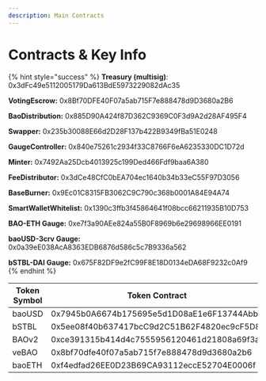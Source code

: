 ```yaml
---
description: Main Contracts
---
```


# Contracts & Key Info

{% hint style="success" %}
**Treasury (multisig)**: 0x3dFc49e5112005179Da613BdE5973229082dAc35

**VotingEscrow:** 0x8Bf70DFE40F07a5ab715F7e888478d9D3680a2B6

**BaoDistribution:** 0x885D90A424f87D362C9369C0F3d9A2d28AF495F4

**Swapper:** 0x235b30088E66d2D28F137b422B9349fBa51E0248

**GaugeController:** 0x840e75261c2934f33C8766F6eA6235330DC1D72d

**Minter:** 0x7492Aa25Dcb4013925c199Ded466Fdf9baa6A380

**FeeDistributor:** 0x3dCe48CfC0bEA704ec1640b34b33eC55F97D3056

**BaseBurner:** 0x9Ec01C8315FB3062C9C790c368b0001A84E94A74

**SmartWalletWhitelist:** 0x1390c3ffb3f45864641f08bcc66211935B10D753

**BAO-ETH Gauge:** 0xe7f3a90AEe824a55B0F8969b6e29698966EE0191

**baoUSD-3crv Gauge:** 0x0a39eE038AcA8363EDB6876d586c5c7B9336a562

**bSTBL-DAI Gauge:** 0x675F82DF9e2fC99F8E18D0134eDA68F9232c0Af9
{% endhint %}

<table><thead><tr><th width="165">Token Symbol</th><th width="159.33333333333331">Token Contract</th><th align="center">Pool</th></tr></thead><tbody><tr><td>baoUSD</td><td>0x7945b0A6674b175695e5d1D08aE1e6F13744Abb0</td><td align="center"><a href="https://curve.fi/#/ethereum/pools/factory-v2-84/swap">https://curve.fi/#/ethereum/pools/factory-v2-84/swap</a></td></tr><tr><td>bSTBL</td><td>0x5ee08f40b637417bcC9d2C51B62F4820ec9cF5D8</td><td align="center"><a href="https://curve.fi/#/ethereum/pools/factory-crypto-61/swap">https://curve.fi/#/ethereum/pools/factory-crypto-61/swap</a></td></tr><tr><td>BAOv2</td><td>0xce391315b414d4c7555956120461d21808a69f3a</td><td align="center"><a href="https://app.uniswap.org/#/tokens/ethereum/0xce391315b414d4c7555956120461d21808a69f3a">https://app.uniswap.org/#/tokens/ethereum/0xce391315b414d4c7555956120461d21808a69f3a</a></td></tr><tr><td>veBAO</td><td>0x8bf70dfe40f07a5ab715f7e888478d9d3680a2b6</td><td align="center"><a href="https://app.bao.finance/vebao/">https://app.bao.finance/vebao/</a></td></tr><tr><td>baoETH</td><td>0xf4edfad26EE0D23B69CA93112eccE52704E0006f</td><td align="center"><a href="https://etherscan.io/address/0xf4edfad26EE0D23B69CA93112eccE52704E0006f">https://etherscan.io/address/0xf4edfad26EE0D23B69CA93112eccE52704E0006f</a></td></tr></tbody></table>

